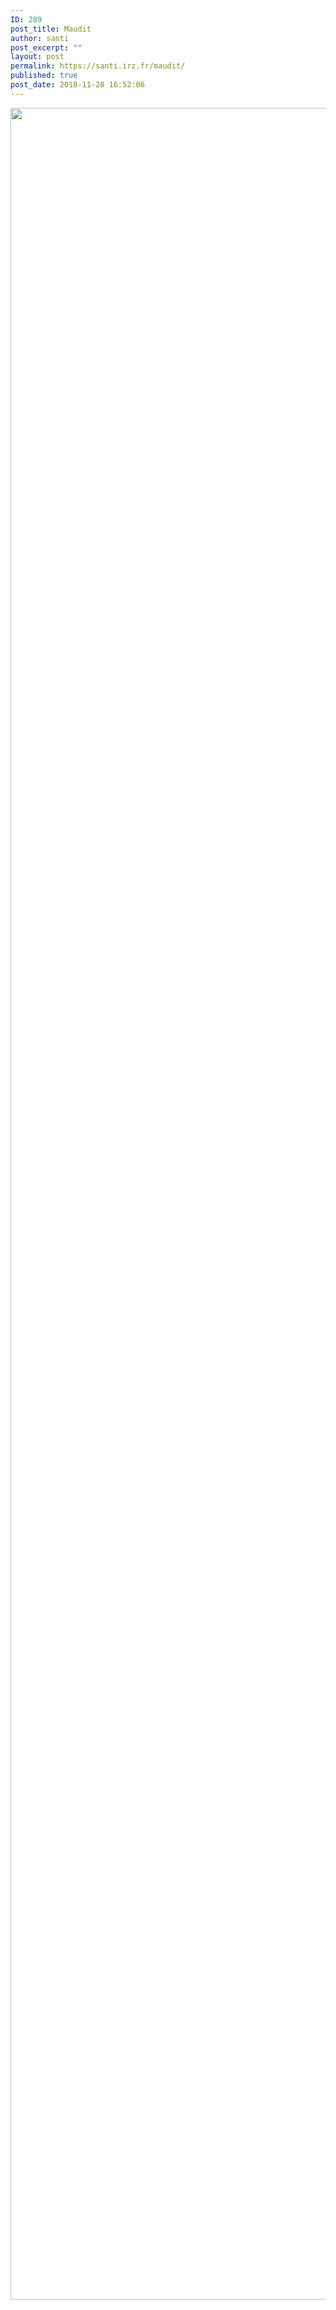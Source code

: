 ```yaml
---
ID: 289
post_title: Maudit
author: santi
post_excerpt: ""
layout: post
permalink: https://santi.irz.fr/maudit/
published: true
post_date: 2018-11-28 16:52:06
---
```

<img class="alignnone size-full wp-image-282" src="https://santi.irz.fr/wp-content/uploads/2018/11/11-20-maudit.png" alt="" width="2480" height="3507" />